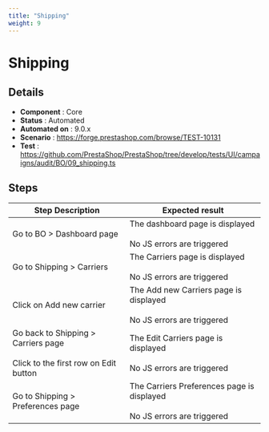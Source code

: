 ```yaml
---
title: "Shipping"
weight: 9
---
```


# Shipping
## Details
* **Component** : Core
* **Status** : Automated
* **Automated on** : 9.0.x
* **Scenario** : https://forge.prestashop.com/browse/TEST-10131
* **Test** : https://github.com/PrestaShop/PrestaShop/tree/develop/tests/UI/campaigns/audit/BO/09_shipping.ts

## Steps
| Step Description | Expected result |
| ----- | ----- |
| Go to BO > Dashboard page | The dashboard page is displayed<br><br>No JS errors are triggered |
| Go to Shipping > Carriers | The Carriers page is displayed<br><br>No JS errors are triggered |
| Click on Add new carrier | The Add new Carriers page is displayed<br><br>No JS errors are triggered |
| Go back to Shipping > Carriers page<br><br>Click to the first row on Edit button | The Edit Carriers page is displayed<br><br>No JS errors are triggered |
| Go to Shipping > Preferences page | The Carriers Preferences page is displayed<br><br>No JS errors are triggered |
